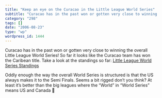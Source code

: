 ```yaml
---
title: "Keep an eye on the Curacao in the Little League World Series"
subtitle: "Curacao has in the past won or gotten very close to winning the overall Little League World Series!"
category: "298"
tags: []
date: "2006-08-23"
type: "wp"
wordpress_id: 1444
---
```

Curacao has in the past won or gotten very close to winning the overall Little League World Series!
So far it looks like the Curacao team has won the Caribean title. Take a look at the standings so far: [Little League World Series Standings](http://www.littleleague.org/series/2006divisions/llbb/series.htm)

Oddly enough the way the overall World Series is structured is that the US always makes it to the Semi Finals. Seems a bit rigged don’t you think? At least it’s better than the big leagues where the “World” in “World Series” means US and Canada 🙂